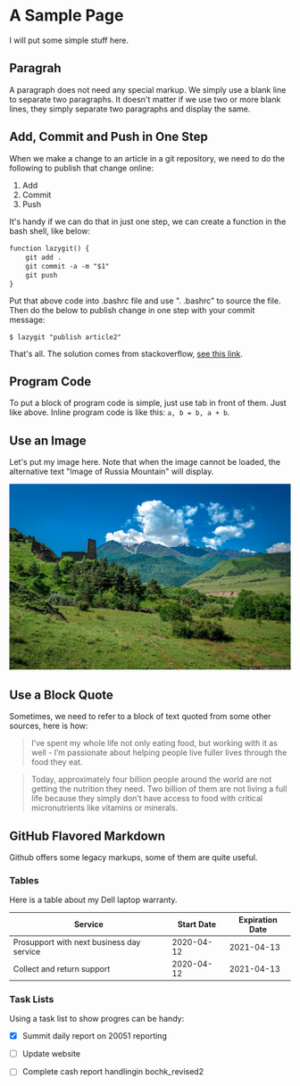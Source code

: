 # A Sample Page
I will put some simple stuff here.

## Paragrah
A paragraph does not need any special markup. We simply use a blank line to separate two paragraphs. It doesn't matter if we use two or more blank lines, they simply separate two paragraphs and display the same.


## Add, Commit and Push in One Step
When we make a change to an article in a git repository, we need to do the following to publish that change online:

1. Add
2. Commit
3. Push


It's handy if we can do that in just one step, we can create a function in the bash shell, like below:

	function lazygit() {
	    git add .
	    git commit -a -m "$1"
	    git push
	}

Put that above code into .bashrc file and use ". .bashrc" to source the file. Then do the below to publish change in one step with your commit message:

	$ lazygit "publish article2"

That's all. The solution comes from stackoverflow, [see this link](https://stackoverflow.com/a/23328996).


## Program Code
To put a block of program code is simple, just use tab in front of them. Just like above. Inline program code is like this: `a, b = b, a + b`.


## Use an Image
Let's put my image here. Note that when the image cannot be loaded, the alternative text "Image of Russia Mountain" will display. 

![Image of Russia Mountain](images/beautiful-scenery-of-the-mountain-ingushetia-russia-2.jpg)


## Use a Block Quote
Sometimes, we need to refer to a block of text quoted from some other sources, here is how:

> I’ve spent my whole life not only eating food, but working with it as well - I’m passionate about helping people live fuller lives through the food they eat.

> Today, approximately four billion people around the world are not getting the nutrition they need. Two billion of them are not living a full life because they simply don’t have access to food with critical micronutrients like vitamins or minerals.


## GitHub Flavored Markdown
Github offers some legacy markups, some of them are quite useful.


### Tables
Here is a table about my Dell laptop warranty.

Service | Start Date | Expiration Date
--------|------------|-----------------
Prosupport with next business day service | 2020-04-12 | 2021-04-13
Collect and return support | 2020-04-12 | 2021-04-13


### Task Lists
Using a task list to show progres can be handy:

- [x] Summit daily report on 20051 reporting
- [ ] Update website
- [ ] Complete cash report handlingin bochk_revised2

